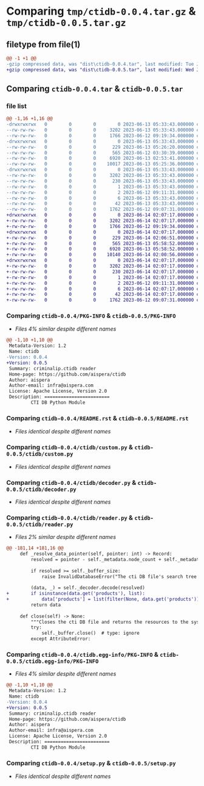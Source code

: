# Comparing `tmp/ctidb-0.0.4.tar.gz` & `tmp/ctidb-0.0.5.tar.gz`

## filetype from file(1)

```diff
@@ -1 +1 @@
-gzip compressed data, was "dist\ctidb-0.0.4.tar", last modified: Tue Jun 13 05:33:43 2023, max compression
+gzip compressed data, was "dist\ctidb-0.0.5.tar", last modified: Wed Jun 14 02:07:17 2023, max compression
```

## Comparing `ctidb-0.0.4.tar` & `ctidb-0.0.5.tar`

### file list

```diff
@@ -1,16 +1,16 @@
-drwxrwxrwx   0        0        0        0 2023-06-13 05:33:43.000000 ctidb-0.0.4/
--rw-rw-rw-   0        0        0     3202 2023-06-13 05:33:43.000000 ctidb-0.0.4/PKG-INFO
--rw-rw-rw-   0        0        0     1766 2023-06-12 09:19:34.000000 ctidb-0.0.4/README.rst
-drwxrwxrwx   0        0        0        0 2023-06-13 05:33:43.000000 ctidb-0.0.4/ctidb/
--rw-rw-rw-   0        0        0      229 2023-06-13 05:26:20.000000 ctidb-0.0.4/ctidb/__init__.py
--rw-rw-rw-   0        0        0      565 2023-06-12 03:30:39.000000 ctidb-0.0.4/ctidb/custom.py
--rw-rw-rw-   0        0        0     6920 2023-06-13 02:53:41.000000 ctidb-0.0.4/ctidb/decoder.py
--rw-rw-rw-   0        0        0    10017 2023-06-13 05:25:36.000000 ctidb-0.0.4/ctidb/reader.py
-drwxrwxrwx   0        0        0        0 2023-06-13 05:33:43.000000 ctidb-0.0.4/ctidb.egg-info/
--rw-rw-rw-   0        0        0     3202 2023-06-13 05:33:43.000000 ctidb-0.0.4/ctidb.egg-info/PKG-INFO
--rw-rw-rw-   0        0        0      230 2023-06-13 05:33:43.000000 ctidb-0.0.4/ctidb.egg-info/SOURCES.txt
--rw-rw-rw-   0        0        0        1 2023-06-13 05:33:43.000000 ctidb-0.0.4/ctidb.egg-info/dependency_links.txt
--rw-rw-rw-   0        0        0        2 2023-06-12 09:11:31.000000 ctidb-0.0.4/ctidb.egg-info/not-zip-safe
--rw-rw-rw-   0        0        0        6 2023-06-13 05:33:43.000000 ctidb-0.0.4/ctidb.egg-info/top_level.txt
--rw-rw-rw-   0        0        0       42 2023-06-13 05:33:43.000000 ctidb-0.0.4/setup.cfg
--rw-rw-rw-   0        0        0     1762 2023-06-12 09:07:31.000000 ctidb-0.0.4/setup.py
+drwxrwxrwx   0        0        0        0 2023-06-14 02:07:17.000000 ctidb-0.0.5/
+-rw-rw-rw-   0        0        0     3202 2023-06-14 02:07:17.000000 ctidb-0.0.5/PKG-INFO
+-rw-rw-rw-   0        0        0     1766 2023-06-12 09:19:34.000000 ctidb-0.0.5/README.rst
+drwxrwxrwx   0        0        0        0 2023-06-14 02:07:17.000000 ctidb-0.0.5/ctidb/
+-rw-rw-rw-   0        0        0      229 2023-06-14 02:06:51.000000 ctidb-0.0.5/ctidb/__init__.py
+-rw-rw-rw-   0        0        0      565 2023-06-13 05:58:52.000000 ctidb-0.0.5/ctidb/custom.py
+-rw-rw-rw-   0        0        0     6920 2023-06-13 05:58:52.000000 ctidb-0.0.5/ctidb/decoder.py
+-rw-rw-rw-   0        0        0    10140 2023-06-14 02:00:56.000000 ctidb-0.0.5/ctidb/reader.py
+drwxrwxrwx   0        0        0        0 2023-06-14 02:07:17.000000 ctidb-0.0.5/ctidb.egg-info/
+-rw-rw-rw-   0        0        0     3202 2023-06-14 02:07:17.000000 ctidb-0.0.5/ctidb.egg-info/PKG-INFO
+-rw-rw-rw-   0        0        0      230 2023-06-14 02:07:17.000000 ctidb-0.0.5/ctidb.egg-info/SOURCES.txt
+-rw-rw-rw-   0        0        0        1 2023-06-14 02:07:17.000000 ctidb-0.0.5/ctidb.egg-info/dependency_links.txt
+-rw-rw-rw-   0        0        0        2 2023-06-12 09:11:31.000000 ctidb-0.0.5/ctidb.egg-info/not-zip-safe
+-rw-rw-rw-   0        0        0        6 2023-06-14 02:07:17.000000 ctidb-0.0.5/ctidb.egg-info/top_level.txt
+-rw-rw-rw-   0        0        0       42 2023-06-14 02:07:17.000000 ctidb-0.0.5/setup.cfg
+-rw-rw-rw-   0        0        0     1762 2023-06-12 09:07:31.000000 ctidb-0.0.5/setup.py
```

### Comparing `ctidb-0.0.4/PKG-INFO` & `ctidb-0.0.5/PKG-INFO`

 * *Files 4% similar despite different names*

```diff
@@ -1,10 +1,10 @@
 Metadata-Version: 1.2
 Name: ctidb
-Version: 0.0.4
+Version: 0.0.5
 Summary: criminalip.ctidb reader
 Home-page: https://github.com/aispera/ctidb
 Author: aispera
 Author-email: infra@aispera.com
 License: Apache License, Version 2.0
 Description: ========================
         CTI DB Python Module
```

### Comparing `ctidb-0.0.4/README.rst` & `ctidb-0.0.5/README.rst`

 * *Files identical despite different names*

### Comparing `ctidb-0.0.4/ctidb/custom.py` & `ctidb-0.0.5/ctidb/custom.py`

 * *Files identical despite different names*

### Comparing `ctidb-0.0.4/ctidb/decoder.py` & `ctidb-0.0.5/ctidb/decoder.py`

 * *Files identical despite different names*

### Comparing `ctidb-0.0.4/ctidb/reader.py` & `ctidb-0.0.5/ctidb/reader.py`

 * *Files 2% similar despite different names*

```diff
@@ -181,14 +181,16 @@
     def _resolve_data_pointer(self, pointer: int) -> Record:
         resolved = pointer - self._metadata.node_count + self._metadata.search_tree_size
 
         if resolved >= self._buffer_size:
             raise InvalidDatabaseError("The cti DB file's search tree is corrupt")
 
         (data, _) = self._decoder.decode(resolved)
+        if isinstance(data.get('products'), list):
+            data['products'] = list(filter(None, data.get('products')))
         return data
 
     def close(self) -> None:
         """Closes the cti DB file and returns the resources to the system"""
         try:
             self._buffer.close()  # type: ignore
         except AttributeError:
```

### Comparing `ctidb-0.0.4/ctidb.egg-info/PKG-INFO` & `ctidb-0.0.5/ctidb.egg-info/PKG-INFO`

 * *Files 4% similar despite different names*

```diff
@@ -1,10 +1,10 @@
 Metadata-Version: 1.2
 Name: ctidb
-Version: 0.0.4
+Version: 0.0.5
 Summary: criminalip.ctidb reader
 Home-page: https://github.com/aispera/ctidb
 Author: aispera
 Author-email: infra@aispera.com
 License: Apache License, Version 2.0
 Description: ========================
         CTI DB Python Module
```

### Comparing `ctidb-0.0.4/setup.py` & `ctidb-0.0.5/setup.py`

 * *Files identical despite different names*

